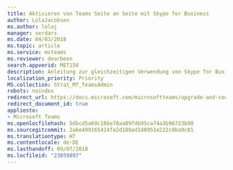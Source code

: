 ```yaml
---
title: Aktivieren von Teams Seite an Seite mit Skype for Business
author: LolaJacobsen
ms.author: lolaj
manager: serdars
ms.date: 04/03/2018
ms.topic: article
ms.service: msteams
ms.reviewer: dearbeen
search.appverid: MET150
description: Anleitung zur gleichzeitigen Verwendung von Skype for Business und Microsoft Teams.
localization_priority: Priority
MS.collection: Strat_MT_TeamsAdmin
robots: noindex
redirect_url: https://docs.microsoft.com/microsoftteams/upgrade-and-coexistence-of-skypeforbusiness-and-teams
redirect_document_id: true
appliesto:
- Microsoft Teams
ms.openlocfilehash: 5dbcd5a69c166e78aa89f4b95ca74a3b96723b90
ms.sourcegitcommit: 2a6e499165424fe2d189ad140951e222c8ba9c81
ms.translationtype: HT
ms.contentlocale: de-DE
ms.lasthandoff: 09/07/2018
ms.locfileid: "23859897"
---
```

